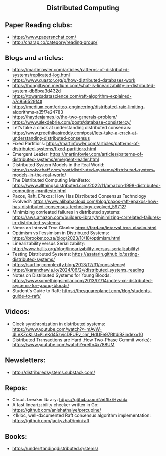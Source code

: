 <h2 align="center">Distributed Computing</h2>

## Paper Reading clubs:

- https://www.papersnchat.com/
- http://charap.co/category/reading-group/

## Blogs and articles:

- https://martinfowler.com/articles/patterns-of-distributed-systems/replicated-log.html
- https://www.quastor.org/p/how-distributed-databases-work
- https://hongilkwon.medium.com/what-is-linearizability-in-distributed-system-db8bca3d432d
- https://towardsdatascience.com/raft-algorithm-explained-a7c856529f40
- https://medium.com/criteo-engineering/distributed-rate-limiting-algorithms-a35f7e24783
- https://haydenjames.io/the-two-generals-problem/
- https://www.alexdebrie.com/posts/database-consistency/
- Let’s take a crack at understanding distributed consensus: https://www.preethikasireddy.com/post/lets-take-a-crack-at-understanding-distributed-consensus
- Fixed Partitions: https://martinfowler.com/articles/patterns-of-distributed-systems/fixed-partitions.html
- Emergent Leader: https://martinfowler.com/articles/patterns-of-distributed-systems/emergent-leader.html
- Distributed System Models in the Real World: https://sookocheff.com/post/distributed-systems/distributed-system-models-in-the-real-world/
- The Distributed Computing Manifesto: https://www.allthingsdistributed.com/2022/11/amazon-1998-distributed-computing-manifesto.html
- Paxos, Raft, EPaxos: How Has Distributed Consensus Technology Evolved?: https://www.alibabacloud.com/blog/paxos-raft-epaxos-how-has-distributed-consensus-technology-evolved_597127
- Minimizing corrleated failures in distributed systems: https://aws.amazon.com/builders-library/minimizing-correlated-failures-in-distributed-systems/
- Notes on Interval Tree Clocks: https://ferd.ca/interval-tree-clocks.html
- Optimism vs Pessimism in Distributed Systems: https://brooker.co.za/blog/2023/10/18/optimism.html
- Linearizability versus Serializability: http://www.bailis.org/blog/linearizability-versus-serializability/
- Testing Distributed Systems: https://asatarin.github.io/testing-distributed-systems/
- https://surfingcomplexity.blog/2023/12/31/consistency/
- https://karanchawla.io/2024/06/24/distributed_systems_reading
- Notes on Distributed Systems for Young Bloods: https://www.somethingsimilar.com/2013/01/14/notes-on-distributed-systems-for-young-bloods/
- Student's Guide to Raft: https://thesquareplanet.com/blog/students-guide-to-raft/

## Videos:

- Clock synchronization in distributed systems: https://www.youtube.com/watch?v=mAyW-4LeXZo&list=PLeKd45zvjcDFUEv_ohr_HdUFe97RItdiB&index=10
- Distributed Transactions are Hard (How Two-Phase Commit works): https://www.youtube.com/watch?v=eltn4x788UM

## Newsletters:

- http://distributedsystems.substack.com/

## Repos:

- Circuit breaker library: https://github.com/Netflix/Hystrix
- A fast linearizability checker written in Go: https://github.com/anishathalye/porcupine/
- <1kloc, well-documented Raft consensus algorithm implementation: https://github.com/jackyzha0/miniraft

## Books:

- https://understandingdistributed.systems/
